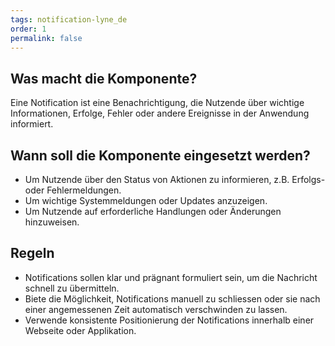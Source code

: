 ```yaml
---
tags: notification-lyne_de
order: 1
permalink: false
---
```


## Was macht die Komponente?
Eine Notification ist eine Benachrichtigung, die Nutzende über wichtige Informationen, Erfolge, Fehler oder andere Ereignisse in der Anwendung informiert.

## Wann soll die Komponente eingesetzt werden?
* Um Nutzende über den Status von Aktionen zu informieren, z.B. Erfolgs- oder Fehlermeldungen.
* Um wichtige Systemmeldungen oder Updates anzuzeigen.
* Um Nutzende auf erforderliche Handlungen oder Änderungen hinzuweisen.

## Regeln
* Notifications sollen klar und prägnant formuliert sein, um die Nachricht schnell zu übermitteln.
* Biete die Möglichkeit, Notifications manuell zu schliessen oder sie nach einer angemessenen Zeit automatisch verschwinden zu lassen.
* Verwende konsistente Positionierung der Notifications innerhalb einer Webseite oder Applikation.
